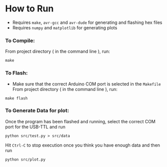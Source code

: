 # How to Run

* Requires `make`, `avr-gcc` and `avr-dude` for generating and flashing hex files
* Requires `numpy` and `matplotlib` for generating plots

### To Compile:
From project directory ( in the command line ), run:
```
make 
```
### To Flash:
* Make sure that the correct Arduino COM port is selected in the `Makefile`
From project directory ( in the command line ), run:
```
make flash
```

### To Generate Data for plot:
Once the program has been flashed and running, select the correct COM port for the USB-TTL
and run
```
python src/test.py > src/data
```
Hit `Ctrl-C` to stop execution once you think you have enough data and then run
```
python src/plot.py
```
